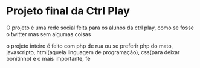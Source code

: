 # Projeto final da Ctrl Play

O projeto é uma rede social feita para os alunos da ctrl play, como se fosse o twitter mas sem algumas coisas

o projeto inteiro é feito com php de rua ou se preferir php do mato, javascripto, 
html(aquela linguagem de programação), css(para deixar bonitinho) e o mais importante, fé
